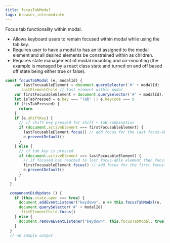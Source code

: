 ```yaml
---
title: focusTabModal
tags: browser,intermediate
---
```


Focus tab functionality within modal.

- Allows keyboard users to remain focused within modal while using the tab key.
- Requires user to have a modal to has an id assigned to the modal element and all desired elements be constrained within as children.
- Requires state management of modal mounting and un-mounting (the example is managed by a react class state and turned on and off based off state being either true or false).

```js
const focusTabModal (e, modalId) {
    var lastFocusableElement = document.querySelector('#' + modalId)
      .lastElementChild // last element within modal
    var firstFocusableElement = document.querySelector('#' + modalId).firstElementChild // first element within modal
    let isTabPressed = e.key === "Tab" || e.keyCode === 9
    if (!isTabPressed) {
      return
    }
    if (e.shiftKey) {
      // if shift key pressed for shift + tab combination
      if (document.activeElement === firstFocusableElement) {
        lastFocusableElement.focus() // add focus for the last focus-able element
        e.preventDefault()
      }
    } else {
      // if tab key is pressed
      if (document.activeElement === lastFocusableElement) {
        // if focused has reached to last focus-able element then focus first focus-able element after pressing tab
        firstFocusableElement.focus() // add focus for the first focus-able element
        e.preventDefault()
      }
    }
  }
```

```js
  componentDidUpdate () {
    if (this.state.open === true) {
      document.addEventListener("keydown", e => this.focusTabModal(e, 'modalId'))
      document.querySelector('#' + modalId)
      .fistElementChild.focus()
    } else {
      document.removeEventListener("keydown", this.focusTabModal, true)
    }
  }
  // no sample output 
```
